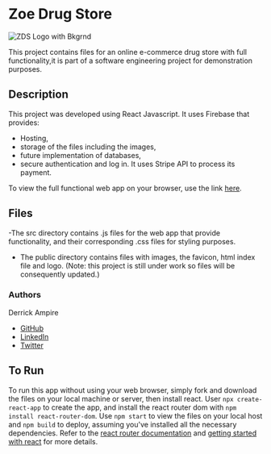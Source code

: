 # Zoe Drug Store

![ZDS Logo with Bkgrnd](https://user-images.githubusercontent.com/65196859/158594785-fb4172a0-876f-429d-8610-32b5a3ec2eb9.png)

This project contains files for an online e-commerce drug store with full functionality,it is part of a software engineering project for demonstration purposes.

## Description

This project was developed using React Javascript.
It uses Firebase that provides:
- Hosting,
- storage of the files including the images,
- future implementation of databases,
- secure authentication and log in.
It uses Stripe API to process its payment.

To view the full functional web app on your browser, use the link [here](https://drug-store-9dcfb.web.app/).

## Files
-The src directory contains .js files for the web app that provide functionality, and their corresponding .css files for styling purposes.
- The public directory contains files with images, the favicon, html index file and logo. (Note: this project is still under work so files will be consequently updated.)


### Authors

Derrick Ampire
- [GitHub](https://github.com/am-derrick)
- [LinkedIn](https://www.linkedin.com/in/ampire-derrick-1957b0185/)
- [Twitter](https://www.twitter.com/am_derrick)

## To Run
To run this app without using your web browser, simply fork and download the files on your local machine or server, then install react. User `npx create-react-app` to create the app, and install the react router dom with `npm install react-router-dom`. 
Use `npm start` to view the files on your local host and `npm build` to deploy, assuming you've installed all the necessary dependencies. Refer to the [react router documentation](https://reactrouter.com/docs/en/v6/api) and [getting started with react](https://reactjs.org/docs/getting-started.html) for more details.
